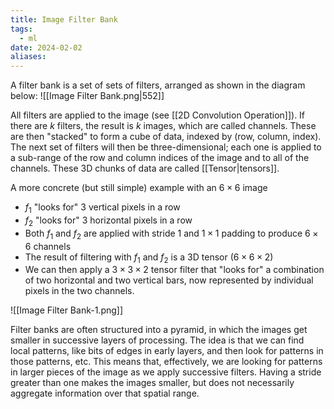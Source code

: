 ```yaml
---
title: Image Filter Bank
tags:
  - ml
date: 2024-02-02
aliases:
---
```

A filter bank is a set of sets of filters, arranged as shown in the diagram below:
![[Image Filter Bank.png|552]]

All filters are applied to the image (see [[2D Convolution Operation]]). If there are $k$ filters, the result is $k$ images, which are called channels. These are then "stacked" to form a cube of data, indexed by (row, column, index). The next set of filters will then be three-dimensional; each one is applied to a sub-range of the row and column indices of the image and to all of the channels. These 3D chunks of data are called [[Tensor|tensors]].

A more concrete (but still simple) example with an $6 \times 6$ image
- $f_{1}$ "looks for" 3 vertical pixels in a row
- $f_{2}$ "looks for" 3 horizontal pixels in a row
- Both $f_{1}$ and $f_{2}$ are applied with stride $1$ and $1\times 1$ padding to produce $6 \times 6$ channels
- The result of filtering with $f_{1}$ and $f_{2}$ is a 3D tensor ($6\times 6 \times 2$)
- We can then apply a $3 \times 3 \times 2$ tensor filter that "looks for" a combination of two horizontal and two vertical bars, now represented by individual pixels in the two channels.

![[Image Filter Bank-1.png]]

Filter banks are often structured into a pyramid, in which the images get smaller in successive layers of processing. The idea is that we can find local patterns, like bits of edges in early layers, and then look for patterns in those patterns, etc. This means that, effectively, we are looking for patterns in larger pieces of the image as we apply successive filters. Having a stride greater than one makes the images smaller, but does not necessarily aggregate information over that spatial range.